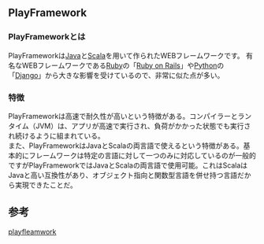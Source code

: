 ## PlayFramework

### PlayFrameworkとは

PlayFrameworkは[Java](https://www.java.com/ja/)と[Scala](https://www.scala-lang.org/)を用いて作られたWEBフレームワークです。
有名なWEBフレームワークである[Ruby](https://www.ruby-lang.org/ja/)の「[Ruby on Rails](https://railstutorial.jp/)」や[Python](https://www.python.jp/)の「[Django](https://docs.djangoproject.com/ja/3.2/)」から大きな影響を受けているので、非常に似た点が多い。

### 特徴
PlayFrameworkは高速で耐久性が高いという特徴がある。コンパイラーとランタイム（JVM）は、アプリが高速で実行され、負荷がかかった状態でも実行され続けるように組まれている。  
また、PlayFrameworkはJavaとScalaの両言語で使えるという特徴がある。基本的にフレームワークは特定の言語に対して一つのみに対応しているのが一般的ですがPlayFrameworkではJavaとScalaの両言語で使用可能。これはScalaはJavaと高い互換性があり、オブジェクト指向と関数型言語を併せ持つ言語だから実現できたことだ。  

###

## 参考
[playfleamwork](https://www.playframework.com/documentation/2.8.x/Home)
